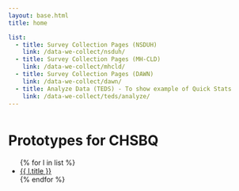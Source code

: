 ```yaml
---
layout: base.html
title: home

list:
  - title: Survey Collection Pages (NSDUH)
    link: /data-we-collect/nsduh/
  - title: Survey Collection Pages (MH-CLD)
    link: /data-we-collect/mhcld/
  - title: Survey Collection Pages (DAWN)
    link: /data-we-collect/dawn/
  - title: Analyze Data (TEDS) - To show example of Quick Stats
    link: /data-we-collect/teds/analyze/
---
```

<div class="grid-container usa-prose" style="margin-top: 50px;">

# Prototypes for CHSBQ

<ul>
{% for l in list %}
<li><a href="{{ l.link }}">{{ l.title }}</a></li>
{% endfor %}
</ul>

</div>
